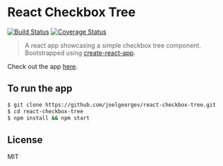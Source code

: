 # React Checkbox Tree

[![Build Status](https://travis-ci.org/joelgeorgev/react-checkbox-tree.svg?branch=master)](https://travis-ci.org/joelgeorgev/react-checkbox-tree)
[![Coverage Status](https://coveralls.io/repos/github/joelgeorgev/react-checkbox-tree/badge.svg?branch=master)](https://coveralls.io/github/joelgeorgev/react-checkbox-tree?branch=master)

> A react app showcasing a simple checkbox tree component. Bootstrapped using [create-react-app](https://github.com/facebookincubator/create-react-app).

Check out the app [here](https://joelgeorgev.github.io/react-checkbox-tree).

## To run the app
```bash
$ git clone https://github.com/joelgeorgev/react-checkbox-tree.git
$ cd react-checkbox-tree
$ npm install && npm start
```

## License
MIT